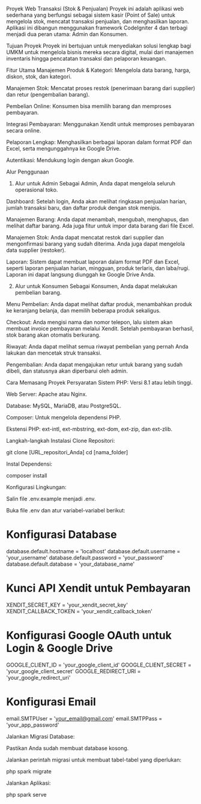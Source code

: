Proyek Web Transaksi (Stok & Penjualan)
Proyek ini adalah aplikasi web sederhana yang berfungsi sebagai sistem kasir (Point of Sale) untuk mengelola stok, mencatat transaksi penjualan, dan menghasilkan laporan. Aplikasi ini dibangun menggunakan framework CodeIgniter 4 dan terbagi menjadi dua peran utama: Admin dan Konsumen.

Tujuan Proyek
Proyek ini bertujuan untuk menyediakan solusi lengkap bagi UMKM untuk mengelola bisnis mereka secara digital, mulai dari manajemen inventaris hingga pencatatan transaksi dan pelaporan keuangan.

Fitur Utama
Manajemen Produk & Kategori: Mengelola data barang, harga, diskon, stok, dan kategori.

Manajemen Stok: Mencatat proses restok (penerimaan barang dari supplier) dan retur (pengembalian barang).

Pembelian Online: Konsumen bisa memilih barang dan memproses pembayaran.

Integrasi Pembayaran: Menggunakan Xendit untuk memproses pembayaran secara online.

Pelaporan Lengkap: Menghasilkan berbagai laporan dalam format PDF dan Excel, serta mengunggahnya ke Google Drive.

Autentikasi: Mendukung login dengan akun Google.

Alur Penggunaan
1. Alur untuk Admin
Sebagai Admin, Anda dapat mengelola seluruh operasional toko.

Dashboard: Setelah login, Anda akan melihat ringkasan penjualan harian, jumlah transaksi baru, dan daftar produk dengan stok menipis.

Manajemen Barang: Anda dapat menambah, mengubah, menghapus, dan melihat daftar barang. Ada juga fitur untuk impor data barang dari file Excel.

Manajemen Stok: Anda dapat mencatat restok dari supplier dan mengonfirmasi barang yang sudah diterima. Anda juga dapat mengelola data supplier (restoker).

Laporan: Sistem dapat membuat laporan dalam format PDF dan Excel, seperti laporan penjualan harian, mingguan, produk terlaris, dan laba/rugi. Laporan ini dapat langsung diunggah ke Google Drive Anda.

2. Alur untuk Konsumen
Sebagai Konsumen, Anda dapat melakukan pembelian barang.

Menu Pembelian: Anda dapat melihat daftar produk, menambahkan produk ke keranjang belanja, dan memilih beberapa produk sekaligus.

Checkout: Anda mengisi nama dan nomor telepon, lalu sistem akan membuat invoice pembayaran melalui Xendit. Setelah pembayaran berhasil, stok barang akan otomatis berkurang.

Riwayat: Anda dapat melihat semua riwayat pembelian yang pernah Anda lakukan dan mencetak struk transaksi.

Pengembalian: Anda dapat mengajukan retur untuk barang yang sudah dibeli, dan statusnya akan diperbarui oleh admin.

Cara Memasang Proyek
Persyaratan Sistem
PHP: Versi 8.1 atau lebih tinggi.

Web Server: Apache atau Nginx.

Database: MySQL, MariaDB, atau PostgreSQL.

Composer: Untuk mengelola dependensi PHP.

Ekstensi PHP: ext-intl, ext-mbstring, ext-dom, ext-zip, dan ext-zlib.

Langkah-langkah Instalasi
Clone Repositori:

git clone [URL_repositori_Anda]
cd [nama_folder]

Instal Dependensi:

composer install

Konfigurasi Lingkungan:

Salin file .env.example menjadi .env.

Buka file .env dan atur variabel-variabel berikut:

# Konfigurasi Database
database.default.hostname = 'localhost'
database.default.username = 'your_username'
database.default.password = 'your_password'
database.default.database = 'your_database_name'

# Kunci API Xendit untuk Pembayaran
XENDIT_SECRET_KEY = 'your_xendit_secret_key'
XENDIT_CALLBACK_TOKEN = 'your_xendit_callback_token'

# Konfigurasi Google OAuth untuk Login & Google Drive
GOOGLE_CLIENT_ID = 'your_google_client_id'
GOOGLE_CLIENT_SECRET = 'your_google_client_secret'
GOOGLE_REDIRECT_URI = 'your_google_redirect_uri'

# Konfigurasi Email
email.SMTPUser = 'your_email@gmail.com'
email.SMTPPass = 'your_app_password'

Jalankan Migrasi Database:

Pastikan Anda sudah membuat database kosong.

Jalankan perintah migrasi untuk membuat tabel-tabel yang diperlukan:

php spark migrate

Jalankan Aplikasi:

php spark serve

